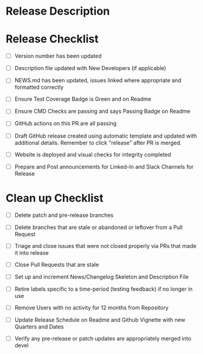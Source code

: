 # Release Description
<!--- Summarize what is being released.  -->

# Release Checklist
<!--- Fill out the following Release checklist -->
- [ ] Version number has been updated
- [ ] Description file updated with New Developers (if applicable)
- [ ] NEWS.md has been updated, issues linked where appropriate and formatted correctly
- [ ] Ensure Test Coverage Badge is Green and on Readme
- [ ] Ensure CMD Checks are passing and says Passing Badge on Readme
- [ ] GitHub actions on this PR are all passing
- [ ] Draft GitHub release created using automatic template and updated with additional details. Remember to click "release" after PR is merged.
- [ ] Website is deployed and visual checks for integrity completed
- [ ] Prepare and Post announcements for Linked-In and Slack Channels for Release


# Clean up Checklist
<!--- Fill out the following Clean up checklist -->
- [ ] Delete patch and pre-release branches
- [ ] Delete branches that are stale or abandoned or leftover from a Pull Request
- [ ] Triage and close issues that were not closed properly via PRs that made it into release 
- [ ] Close Pull Requests that are stale 
- [ ] Set up and increment News/Changelog Skeleton and Description File
- [ ] Retire labels specific to a time-period (testing feedback) if no longer in use
- [ ] Remove Users with no activity for 12 months from Repository
- [ ] Update Release Schedule on Readme and Github Vignette with new Quarters and Dates
- [ ] Verify any pre-release or patch updates are appropriately merged into devel

